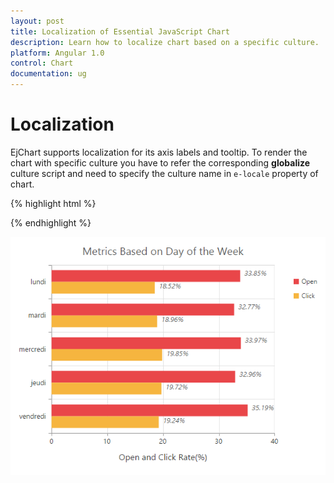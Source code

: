 ```yaml
---
layout: post
title: Localization of Essential JavaScript Chart
description: Learn how to localize chart based on a specific culture.
platform: Angular 1.0
control: Chart
documentation: ug
---
```


# Localization

EjChart supports localization for its axis labels and tooltip. To render the chart with specific culture you have to refer the corresponding **globalize** culture script and need to specify the culture name in `e-locale` property of chart.   

{% highlight html %}

<html xmlns="http://www.w3.org/1999/xhtml" lang="en" ng-app="ChartApp">
    <head>
        <title>Essential Studio for AngularJS: Chart</title>
        <!--CSS and Script file References -->
        <!--Refer french globalize culture script-->
    <script src="../scripts/cultures/globalize.culture.fr-FR.min.js"></script>
    </head>
    <body ng-controller="ChartCtrl">
        <div id="container" ej-chart  e-locale="fr-FR">
        </div>
        <script>
                angular.module('ChartApp', ['ejangular'])
                .controller('ChartCtrl', function ($scope) {
                        });
        </script>
    </body>
</html>

{% endhighlight %}

![](Localization_images/Localization_img1.png)



